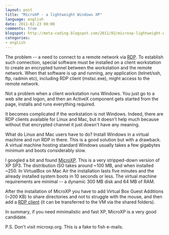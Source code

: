 ```yaml
---
layout: post
title: "MicroXP - a lightweight Windows XP"
language: english
date: 2011-02-23 00:00
comments: true
blogspot: http://meta-coding.blogspot.com/2011/02/microxp-lightweight-windows-xp.html
categories: 
- english
---
```

The problem -- a need to connect to a remote network via [RDP][]. To establish such connection, special software must be installed on a client workstation to create an encrypted tunnel between the workstation and the remote network. When that software is up and running, any application (telnet/ssh, ftp, radmin etc), including RDP client (mstsc.exe), might access to the remote network.

[RDP]: http://en.wikipedia.org/wiki/Remote_Desktop_Protocol

Not a problem when a client workstation runs Windows. You just go to a web site and logon, and then an ActiveX component gets started from the page, installs and runs everything required.

It becomes complicated if the workstation is not Windows. Indeed, there are RDP clients available for Linux and Mac, but it doesn't help much because without that encrypted channel it just doesn't have any meaning.

What do Linux and Mac users have to do? Install Windows in a virtual machine and run RDP in there. This is a good solution but with a drawback. A virtual machine hosting standard Windows usually takes a few gigabytes minimum and boots considerably slow.

I googled a bit and found [MicroXP][]. This is a very stripped-down version of XP SP3. The distribution ISO takes around ~100 MB, and when installed ~250. In VirtualBox on Mac Air the installation lasts five minutes and the already installed system boots in 10 seconds or less. The virtual machine requirements are minimal -- a dynamic 300 MB disk and 64 MB of RAM.

[MicroXP]: http://www.google.co.uk/search?q=MicroXP-0.82.iso

After the installation of MicroXP you have to add Virtual Box Guest Additions (~200 KB) to share directories and not to struggle with the mouse, and then add a [RDP client][] (it can be transferred to the VM via the shared folders).

[RDP client]: http://www.google.co.uk/search?q=RemoteDesktop-MicroXp-0.82.zip

In summary, if you need minimalistic and fast XP, MicroXP is a very good candidate.

P.S. Don't visit microxp.org. This is a fake to fish e-mails.
